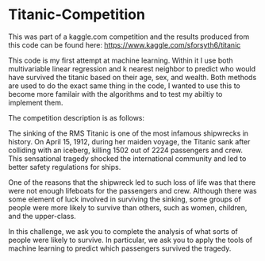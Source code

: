 # Titanic-Competition

This was part of a kaggle.com competition and the results produced from this code can be found here: https://www.kaggle.com/sforsyth6/titanic

This code is my first attempt at machine learning. Within it I use both multivariable linear regression and k nearest neighbor to predict who would have survived the titanic based on their age, sex, and wealth. Both methods are used to do the exact same thing in the code, I wanted to use this to become more familair with the algorithms and to test my abiltiy to implement them. 

The competition description is as follows:

The sinking of the RMS Titanic is one of the most infamous shipwrecks in history.  On April 15, 1912, during her maiden voyage, the Titanic sank after colliding with an iceberg, killing 1502 out of 2224 passengers and crew. This sensational tragedy shocked the international community and led to better safety regulations for ships.

One of the reasons that the shipwreck led to such loss of life was that there were not enough lifeboats for the passengers and crew. Although there was some element of luck involved in surviving the sinking, some groups of people were more likely to survive than others, such as women, children, and the upper-class.

In this challenge, we ask you to complete the analysis of what sorts of people were likely to survive. In particular, we ask you to apply the tools of machine learning to predict which passengers survived the tragedy.
